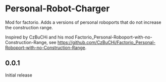 # Personal-Robot-Charger
Mod for factorio. Adds a versions of personal roboports that do not increase the construction range.

Inspired by CzBuCHi and his mod Factorio_Personal-Roboport-with-no-Construction-Range, see https://github.com/CzBuCHi/Factorio_Personal-Roboport-with-no-Construction-Range.

## 0.0.1
Initial release
